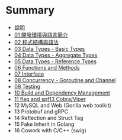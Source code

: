 # Summary

* [說明](README.md)
* [01 開發環境與語言簡介](class01_.md)
* [02 程式結構與語法](class02_.md)
* [03 Data Types - Basic Types](class03_.md)
* [04 Data Types - Aggregate Types](class04_.md)
* [05 Data Types - Reference Types](class05_.md)
* [06 Functions and Methods](class06_.md)
* [07 Interface](class07_.md)
* [08 Concurrency - Goroutine and Channel](class08_.md)
* [09 Testing](class09_.md)
* [10 Build and Dependency Management](class10_.md)
* [11 flag and spf13 Cobra/Viper](class11_.md)
* 12 MySQL and Web (Gorilla web toolkit)
* 13 Protobuf and gRPC
* 14 Reflection and Struct Tag
* 15 Fake Inherit in Golang
* 16 Cowork with C/C++ (swig)